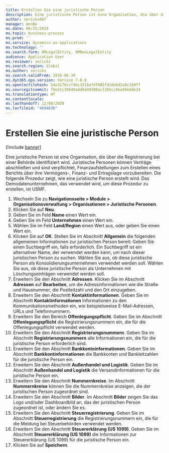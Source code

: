 ```yaml
---
title: Erstellen Sie eine juristische Person
description: Eine juristische Person ist eine Organisation, die über die Registrierung bei einer Behörde identifiziert wird.
author: sericks007
manager: AnnBe
ms.date: 06/25/2019
ms.topic: business-process
ms.prod: ''
ms.service: dynamics-ax-applications
ms.technology: ''
ms.search.form: OMLegalEntity, OMNewLegalEntity
audience: Application User
ms.reviewer: sericks
ms.search.region: Global
ms.author: sericks
ms.search.validFrom: 2016-06-30
ms.dyn365.ops.version: Version 7.0.0
ms.openlocfilehash: 54e3176ccf4bc3218afdf085f910e6d2a9c1b9ff
ms.sourcegitcommit: f5e31c34640add6d40308ac1365cc0ee60e60e24
ms.translationtype: HT
ms.contentlocale: 
ms.lasthandoff: 12/08/2020
ms.locfileid: "4694836"
---
```

# <a name="create-a-legal-entity"></a>Erstellen Sie eine juristische Person

[!include [banner](../../includes/banner.md)]

Eine juristische Person ist eine Organisation, die über die Registrierung bei einer Behörde identifiziert wird. Juristische Personen können Verträge abschließen und sind verpflichtet, Finanzaufstellungen zum Erstellen eines Berichts über ihre Vermögens-, Finanz- und Ertragslage vorzubereiten. Die folgende Prozedur zeigt, wie eine juristische Person erstellt wird. Das Demodatenunternehmen, das verwendet wird, um diese Prozedur zu erstellen, ist USMF.

1. Wechseln Sie zu **Navigationsseite > Module > Organisationsverwaltung > Organisationen > Juristische Personen**.
2. Klicken Sie auf **Neu**.
3. Geben Sie im Feld **Name** einen Wert ein.
4. Geben Sie im Feld **Unternehmen** einen Wert ein.
5. Wählen Sie im Feld **Land/Region** einen Wert aus, oder geben Sie einen Wert ein.
6. Klicken Sie auf **OK**. Stellen Sie im Abschnitt **Allgemein** die folgenden allgemeinen Informationen zur juristischen Person bereit: Geben Sie einen Suchbegriff ein, falls erforderlich. Ein Suchbegriff ist ein alternativer Name, der verwendet werden kann, um nach dieser juristischen Person zu suchen. Wählen Sie aus, ob diese juristische Person als Konsolidierungsunternehmen verwendet werden soll. Wählen Sie aus, ob diese juristische Person als Unternehmen mit Löschungseinträgen verwendet werden soll. 
7. Erweitern Sie den Abschnitt **Adressen**. Klicken Sie im Abschnitt **Adressen** auf **Bearbeiten**, um die Adressinformationen wie die Straße und Hausnummer, die Postleitzahl und den Ort einzugeben.
8. Erweitern Sie den Abschnitt **Kontaktinformationen**. Geben Sie im Abschnitt **Kontaktinformationen** Informationen zu den Kommunikationsmethoden ein, wie beispielsweise E-Mail-Adressen, URLs und Telefonnummern. 
9. Erweitern Sie den Bereich **Offenlegungspflicht**. Geben Sie im Abschnitt **Offenlegungspflicht** die Registrierungsnummern ein, die für die Offenlegungspflicht verwendet werden.
10. Erweitern Sie den Abschnitt **Registrierungsnummern**. Geben Sie im Abschnitt **Registrierungsnummern** alle Informationen ein, die für die juristische Person erforderlich sind.  
11. Erweitern Sie den Abschnitt **Bankkontoinformationen**. Geben Sie im Abschnitt **Bankkontinformationen** die Bankkonten und Bankleitzahlen für die juristische Person ein.
12. Erweitern Sie den Abschnitt **Außenhandel und Logistik**. Geben Sie im Abschnitt **Außenhandel und Logistik** die Versandinformationen für die juristische Person ein.  
13. Erweitern Sie den Abschnitt **Nummernkreise**. Im Abschnitt **Nummernkreise** können Sie die Nummernkreise anzeigen, die der juristischen Person zugeordnet sind.  
14. Erweitern Sie den Abschnitt **Bilder**. Im Abschnitt **Bilder** zeigen Sie das Logo und/oder Dashboardbild an, das der juristischen Person zugeordnet ist, oder ändern Sie es.  
15. Erweitern Sie den Abschnitt **Steuerregistrierung**. Geben Sie im Abschnitt **Steuerregistrierung** die Registrierungsnummern ein, die für die Meldung bei Steuerbehörden verwendet werden.
16. Erweitern Sie den Abschnitt **Steuererklärung (US 1099)**. Geben Sie im Abschnitt **Steuererklärung (US 1099)** die Informationen zur Steuererklärung (US 1099) für die juristische Person ein.  
17. Klicken Sie auf **Speichern**.
